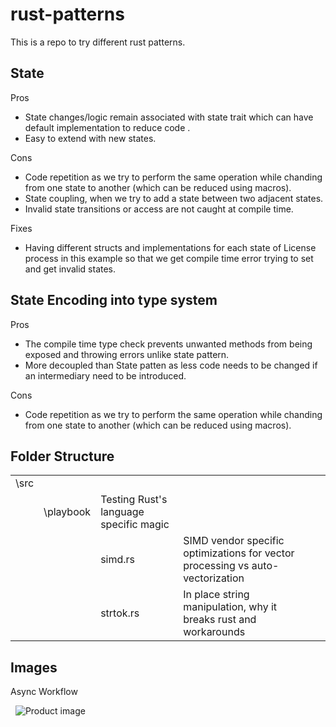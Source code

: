# rust-patterns


This is a repo to try different rust patterns.


## State


Pros
- State changes/logic remain associated with state trait which can have default implementation to reduce code .
- Easy to extend with new states.


Cons
- Code repetition as we try to perform the same operation while chanding from one state to another (which can be reduced using macros).
- State coupling, when we try to add a state between two adjacent states.
- Invalid state transitions or access are not caught at compile time.


Fixes
- Having different structs and implementations for each state of License process in this example so that we get compile time error trying to set and get invalid states.


## State Encoding into type system

Pros
- The compile time type check prevents unwanted methods from being exposed and throwing errors unlike state pattern.
- More decoupled than State patten as less code needs to be changed if an intermediary need to be introduced.

Cons
- Code repetition as we try to perform the same operation while chanding from one state to another (which can be reduced using macros).


## Folder Structure


|  |  |  |  |  |
| ------ | ------ | ------ | ------ | ------ |
| \src  |   |
|   | \playbook  | Testing Rust's language specific magic |
|   |  | simd.rs | SIMD vendor specific optimizations for vector processing vs auto-vectorization |
|   |  | strtok.rs | In place string manipulation, why it breaks rust and workarounds  |


## Images

Async Workflow


<picture>
  <img alt="Product image" src="__docs__/async_rust_flow.avif">
</picture>

